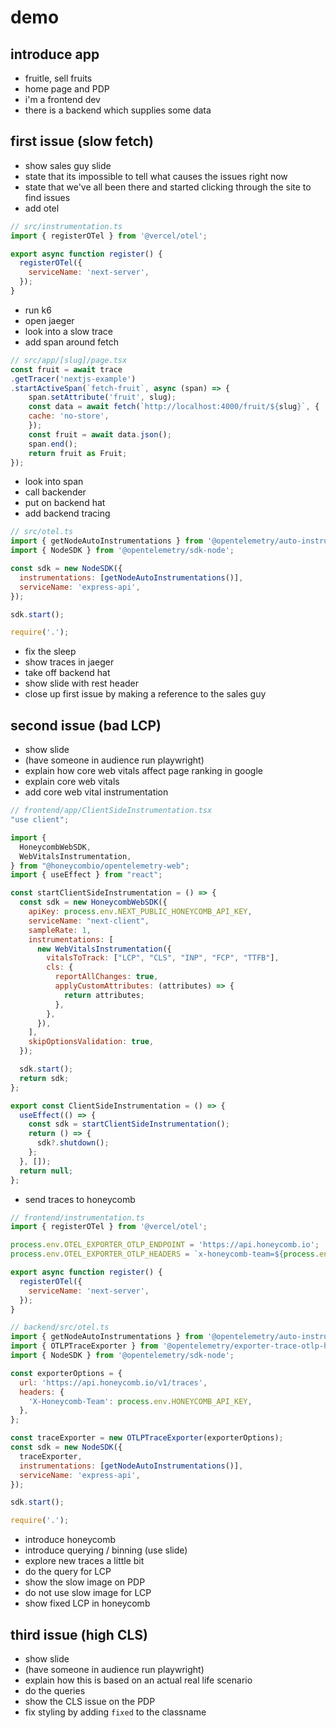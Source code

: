 # demo

## introduce app

- fruitle, sell fruits
- home page and PDP
- i'm a frontend dev
- there is a backend which supplies some data

## first issue (slow fetch)

- show sales guy slide
- state that its impossible to tell what causes the issues right now
- state that we've all been there and started clicking through the site to find issues
- add otel

```javascript
// src/instrumentation.ts
import { registerOTel } from '@vercel/otel';

export async function register() {
  registerOTel({
    serviceName: 'next-server',
  });
}
```

- run k6
- open jaeger
- look into a slow trace
- add span around fetch

```javascript
// src/app/[slug]/page.tsx
const fruit = await trace
.getTracer('nextjs-example')
.startActiveSpan(`fetch-fruit`, async (span) => {
    span.setAttribute('fruit', slug);
    const data = await fetch(`http://localhost:4000/fruit/${slug}`, {
    cache: 'no-store',
    });
    const fruit = await data.json();
    span.end();
    return fruit as Fruit;
});

```

- look into span
- call backender
- put on backend hat
- add backend tracing

```javascript
// src/otel.ts
import { getNodeAutoInstrumentations } from '@opentelemetry/auto-instrumentations-node';
import { NodeSDK } from '@opentelemetry/sdk-node';

const sdk = new NodeSDK({
  instrumentations: [getNodeAutoInstrumentations()],
  serviceName: 'express-api',
});

sdk.start();

require('.');
```

- fix the sleep
- show traces in jaeger
- take off backend hat
- show slide with rest header
- close up first issue by making a reference to the sales guy

## second issue (bad LCP)

- show slide
- (have someone in audience run playwright)
- explain how core web vitals affect page ranking in google
- explain core web vitals
- add core web vital instrumentation
```javascript
// frontend/app/ClientSideInstrumentation.tsx
"use client";

import {
  HoneycombWebSDK,
  WebVitalsInstrumentation,
} from "@honeycombio/opentelemetry-web";
import { useEffect } from "react";

const startClientSideInstrumentation = () => {
  const sdk = new HoneycombWebSDK({
    apiKey: process.env.NEXT_PUBLIC_HONEYCOMB_API_KEY,
    serviceName: "next-client",
    sampleRate: 1,
    instrumentations: [
      new WebVitalsInstrumentation({
        vitalsToTrack: ["LCP", "CLS", "INP", "FCP", "TTFB"],
        cls: {
          reportAllChanges: true,
          applyCustomAttributes: (attributes) => {
            return attributes;
          },
        },
      }),
    ],
    skipOptionsValidation: true,
  });

  sdk.start();
  return sdk;
};

export const ClientSideInstrumentation = () => {
  useEffect(() => {
    const sdk = startClientSideInstrumentation();
    return () => {
      sdk?.shutdown();
    };
  }, []);
  return null;
};

```
- send traces to honeycomb

```javascript
// frontend/instrumentation.ts
import { registerOTel } from '@vercel/otel';

process.env.OTEL_EXPORTER_OTLP_ENDPOINT = 'https://api.honeycomb.io';
process.env.OTEL_EXPORTER_OTLP_HEADERS = `x-honeycomb-team=${process.env.NEXT_PUBLIC_HONEYCOMB_API_KEY}`;

export async function register() {
  registerOTel({
    serviceName: 'next-server',
  });
}
```

```javascript
// backend/src/otel.ts
import { getNodeAutoInstrumentations } from '@opentelemetry/auto-instrumentations-node';
import { OTLPTraceExporter } from '@opentelemetry/exporter-trace-otlp-http';
import { NodeSDK } from '@opentelemetry/sdk-node';

const exporterOptions = {
  url: 'https://api.honeycomb.io/v1/traces',
  headers: {
    'X-Honeycomb-Team': process.env.HONEYCOMB_API_KEY,
  },
};

const traceExporter = new OTLPTraceExporter(exporterOptions);
const sdk = new NodeSDK({
  traceExporter,
  instrumentations: [getNodeAutoInstrumentations()],
  serviceName: 'express-api',
});

sdk.start();

require('.');
```

- introduce honeycomb
- introduce querying / binning (use slide)
- explore new traces a little bit
- do the query for LCP
- show the slow image on PDP
- do not use slow image for LCP
- show fixed LCP in honeycomb

## third issue (high CLS)

- show slide
- (have someone in audience run playwright)
- explain how this is based on an actual real life scenario
- do the queries
- show the CLS issue on the PDP
- fix styling by adding `fixed` to the classname
